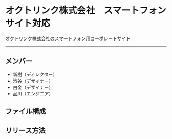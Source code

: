 # オクトリンク株式会社　スマートフォンサイト対応
オクトリンク株式会社のスマートフォン用コーポレートサイト

---

## メンバー
* 新樹（ディレクター）
* 渋谷（デザイナー）
* 白金（デザイナー）
* 品川（エンジニア）

## ファイル構成

## リリース方法

